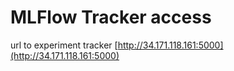 




# MLFlow Tracker access

url to experiment tracker
[http://34.171.118.161:5000](http://34.171.118.161:5000)

